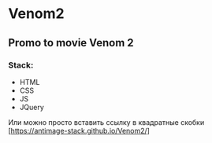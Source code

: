# Venom2
## Promo to movie Venom 2
### Stack:
* HTML
* CSS
* JS
* JQuery

Или можно просто вставить ссылку в квадратные скобки [https://antimage-stack.github.io/Venom2/]
